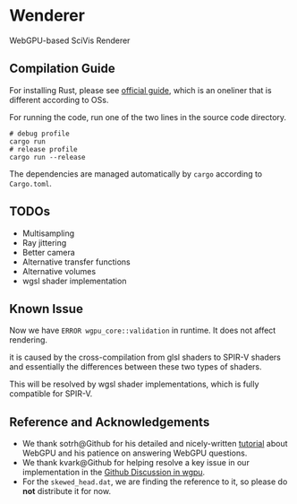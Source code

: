 # Wenderer
WebGPU-based SciVis Renderer

## Compilation Guide
For installing Rust, please see [official guide](https://www.rust-lang.org/learn/get-started), which is an oneliner that is different according to OSs.

For running the code, run one of the two lines in the source code directory.
```shell
# debug profile
cargo run
# release profile
cargo run --release
```
The dependencies are managed automatically by `cargo` according to `Cargo.toml`.

## TODOs
* Multisampling
* Ray jittering
* Better camera
* Alternative transfer functions
* Alternative volumes
* wgsl shader implementation

## Known Issue
Now we have `ERROR wgpu_core::validation` in runtime. It does not affect rendering.

it is caused by the cross-compilation from glsl shaders to SPIR-V shaders and essentially the differences between these two types of shaders. 

This will be resolved by wgsl shader implementations, which is fully compatible for SPIR-V.

## Reference and Acknowledgements
* We thank sotrh@Github for his detailed and nicely-written [tutorial](https://sotrh.github.io/learn-wgpu/) about WebGPU and his patience on answering WebGPU questions.
* We thank kvark@Github for helping resolve a key issue in our implementation in the [Github Discussion in wgpu](https://github.com/gfx-rs/wgpu/discussions/1491).
* For the `skewed_head.dat`, we are finding the reference to it, so please do **not** distribute it for now.